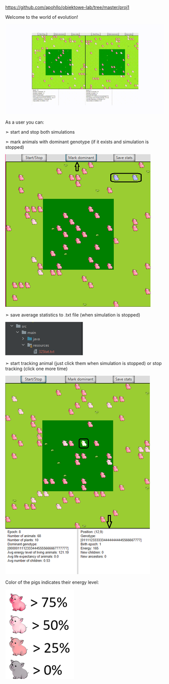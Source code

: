 https://github.com/apohllo/obiektowe-lab/tree/master/proj1

Welcome to the world of evolution!

![](https://github.com/magdapieron/Evolution/blob/master/ReadmeFiles/evolution.gif)

As a user you can:

➣ start and stop both simulations

➣ mark animals with dominant genotype (if it exists  and simulation is stopped)

![MarkDominantGenotype.png](ReadmeFiles/MarkDominantGenotype.png)

➣ save average statistics to .txt file (when simulation is stopped)

![Statistics.png](ReadmeFiles/Statistics.png)

➣ start tracking animal (just click them when simulation is stopped) or stop tracking (click one more time)

![TrackAnimal.png](ReadmeFiles/TrackAnimal.png)

Color of the pigs indicates their energy level:

![EnergyLevel.png](ReadmeFiles/EnergyLevel.png)